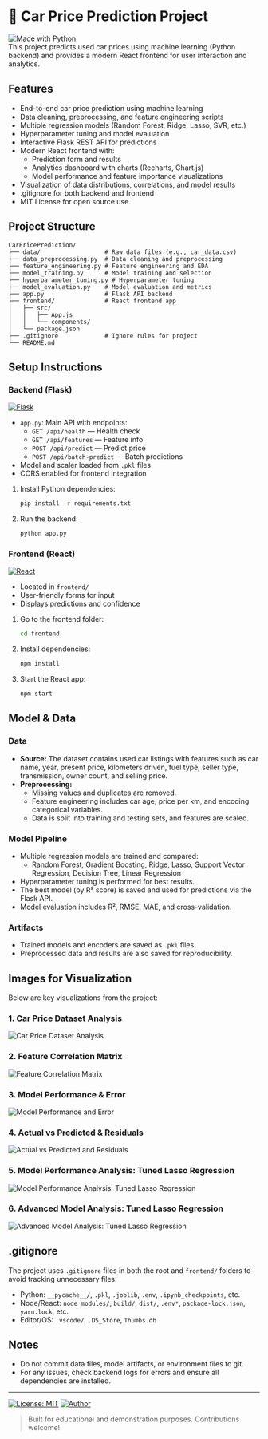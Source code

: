 # 🚗 Car Price Prediction Project
[![Made with Python](https://img.shields.io/badge/Python-3.9-blue.svg)](https://www.python.org/)  
This project predicts used car prices using machine learning (Python backend) and provides a modern React frontend for user interaction and analytics.

## Features

- End-to-end car price prediction using machine learning
- Data cleaning, preprocessing, and feature engineering scripts
- Multiple regression models (Random Forest, Ridge, Lasso, SVR, etc.)
- Hyperparameter tuning and model evaluation
- Interactive Flask REST API for predictions
- Modern React frontend with:
	- Prediction form and results
	- Analytics dashboard with charts (Recharts, Chart.js)
	- Model performance and feature importance visualizations
- Visualization of data distributions, correlations, and model results
- .gitignore for both backend and frontend
- MIT License for open source use

## Project Structure

```
CarPricePrediction/
├── data/                  # Raw data files (e.g., car_data.csv)
├── data_preprocessing.py  # Data cleaning and preprocessing
├── feature_engineering.py # Feature engineering and EDA
├── model_training.py      # Model training and selection
├── hyperparameter_tuning.py # Hyperparameter tuning
├── model_evaluation.py    # Model evaluation and metrics
├── app.py                 # Flask API backend
├── frontend/              # React frontend app
│   ├── src/
│   │   ├── App.js
│   │   └── components/
│   └── package.json
├── .gitignore             # Ignore rules for project
└── README.md
```

## Setup Instructions

### Backend (Flask)
[![Flask](https://img.shields.io/badge/Flask-Backend-lightgrey.svg)](https://flask.palletsprojects.com/)
- `app.py`: Main API with endpoints:
  - `GET /api/health` — Health check
  - `GET /api/features` — Feature info
  - `POST /api/predict` — Predict price
  - `POST /api/batch-predict` — Batch predictions
- Model and scaler loaded from `.pkl` files
- CORS enabled for frontend integration

1. Install Python dependencies:
	```bash
	pip install -r requirements.txt
	```
2. Run the backend:
	```bash
	python app.py
	```

### Frontend (React)
[![React](https://img.shields.io/badge/React-Frontend-61DAFB.svg)](https://react.dev/)
- Located in `frontend/`
- User-friendly forms for input
- Displays predictions and confidence

1. Go to the frontend folder:
	```bash
	cd frontend
	```
2. Install dependencies:
	```bash
	npm install
	```
3. Start the React app:
	```bash
	npm start
	```
## Model & Data

### Data
- **Source:** The dataset contains used car listings with features such as car name, year, present price, kilometers driven, fuel type, seller type, transmission, owner count, and selling price.
- **Preprocessing:**
	- Missing values and duplicates are removed.
	- Feature engineering includes car age, price per km, and encoding categorical variables.
	- Data is split into training and testing sets, and features are scaled.

### Model Pipeline
- Multiple regression models are trained and compared:
	- Random Forest, Gradient Boosting, Ridge, Lasso, Support Vector Regression, Decision Tree, Linear Regression
- Hyperparameter tuning is performed for best results.
- The best model (by R² score) is saved and used for predictions via the Flask API.
- Model evaluation includes R², RMSE, MAE, and cross-validation.

### Artifacts
- Trained models and encoders are saved as `.pkl` files.
- Preprocessed data and results are also saved for reproducibility.


## Images for Visualization

Below are key visualizations from the project:

### 1. Car Price Dataset Analysis
![Car Price Dataset Analysis](Fig_1.png)

### 2. Feature Correlation Matrix
![Feature Correlation Matrix](Fig_2.png)

### 3. Model Performance & Error
![Model Performance and Error](Fig_3.png)

### 4. Actual vs Predicted & Residuals
![Actual vs Predicted and Residuals](Fig_4.png)

### 5. Model Performance Analysis: Tuned Lasso Regression
![Model Performance Analysis: Tuned Lasso Regression](Fig_5.png)

### 6. Advanced Model Analysis: Tuned Lasso Regression
![Advanced Model Analysis: Tuned Lasso Regression](Fig_6.png)

## .gitignore

The project uses `.gitignore` files in both the root and `frontend/` folders to avoid tracking unnecessary files:
- Python: `__pycache__/`, `.pkl`, `.joblib`, `.env`, `.ipynb_checkpoints`, etc.
- Node/React: `node_modules/`, `build/`, `dist/`, `.env*`, `package-lock.json`, `yarn.lock`, etc.
- Editor/OS: `.vscode/`, `.DS_Store`, `Thumbs.db`

## Notes
- Do not commit data files, model artifacts, or environment files to git.
- For any issues, check backend logs for errors and ensure all dependencies are installed.

---
[![License: MIT](https://img.shields.io/badge/License-MIT-yellow.svg)](LICENSE)
[![Author](https://img.shields.io/badge/Author-Keerthan%20B%20M-blue.svg)](https://github.com/Keerthan2024)

> Built for educational and demonstration purposes. Contributions welcome!